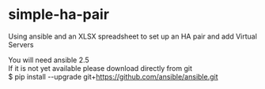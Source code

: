 # simple-ha-pair
Using ansible and an XLSX spreadsheet to set up an HA pair and add Virtual Servers

You will need ansible 2.5 <br> If it is not yet available please download directly from git <br>
$ pip install --upgrade git+https://github.com/ansible/ansible.git


